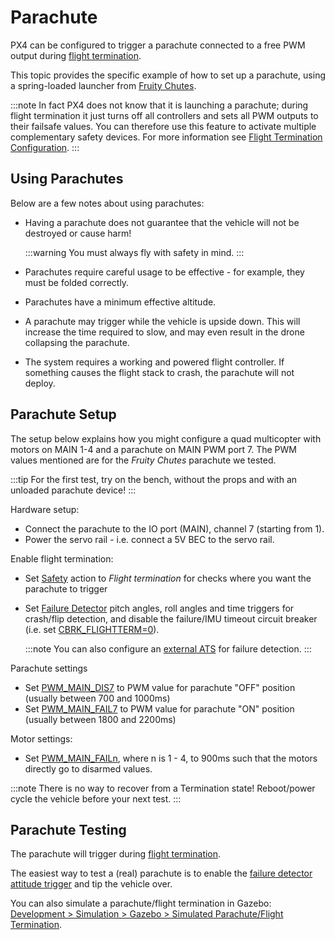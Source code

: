 # Parachute

PX4 can be configured to trigger a parachute connected to a free PWM output during [flight termination](../advanced_config/flight_termination.md).

This topic provides the specific example of how to set up a parachute, using a spring-loaded launcher from [Fruity Chutes](https://fruitychutes.com/buyachute/drone-and-uav-parachute-recovery-c-21/harrier-drone-parachute-launcher-c-21_33/).

:::note
In fact PX4 does not know that it is launching a parachute; during flight termination it just turns off all controllers and sets all PWM outputs to their failsafe values. You can therefore use this feature to activate multiple complementary safety devices. For more information see [Flight Termination Configuration](../advanced_config/flight_termination.md).
:::

## Using Parachutes

Below are a few notes about using parachutes:

- Having a parachute does not guarantee that the vehicle will not be destroyed or cause harm!
    
    :::warning You must always fly with safety in mind.
:::

- Parachutes require careful usage to be effective - for example, they must be folded correctly.

- Parachutes have a minimum effective altitude.
- A parachute may trigger while the vehicle is upside down. This will increase the time required to slow, and may even result in the drone collapsing the parachute.
- The system requires a working and powered flight controller. If something causes the flight stack to crash, the parachute will not deploy. 

## Parachute Setup

The setup below explains how you might configure a quad multicopter with motors on MAIN 1-4 and a parachute on MAIN PWM port 7. The PWM values mentioned are for the *Fruity Chutes* parachute we tested.

:::tip
For the first test, try on the bench, without the props and with an unloaded parachute device!
:::

Hardware setup:

- Connect the parachute to the IO port (MAIN), channel 7 (starting from 1).
- Power the servo rail - i.e. connect a 5V BEC to the servo rail.

Enable flight termination:

- Set [Safety](../config/safety.md) action to *Flight termination* for checks where you want the parachute to trigger
- Set [Failure Detector](../config/safety.md#failure_detector) pitch angles, roll angles and time triggers for crash/flip detection, and disable the failure/IMU timeout circuit breaker (i.e. set [CBRK_FLIGHTTERM=0](../advanced_config/parameter_reference.md#CBRK_FLIGHTTERM)).
    
    :::note You can also configure an [external ATS](../config/safety.md#external_ats) for failure detection.
:::

Parachute settings

- Set [PWM_MAIN_DIS7](../advanced_config/parameter_reference.md#PWM_MAIN_DIS7) to PWM value for parachute "OFF" position (usually between 700 and 1000ms)
- Set [PWM_MAIN_FAIL7](../advanced_config/parameter_reference.md#PWM_MAIN_FAIL7) to PWM value for parachute "ON" position (usually between 1800 and 2200ms)

Motor settings:

- Set [PWM_MAIN_FAILn](../advanced_config/parameter_reference.md#PWM_MAIN_FAIL1), where n is 1 - 4, to 900ms such that the motors directly go to disarmed values.

:::note
There is no way to recover from a Termination state! Reboot/power cycle the vehicle before your next test.
:::

<span id="testing"></span>

## Parachute Testing

The parachute will trigger during [flight termination](../advanced_config/flight_termination.md).

The easiest way to test a (real) parachute is to enable the [failure detector attitude trigger](../config/safety.md#attitude_trigger) and tip the vehicle over.

You can also simulate a parachute/flight termination in Gazebo: [Development > Simulation > Gazebo > Simulated Parachute/Flight Termination](../simulation/gazebo.md#flight_termination).